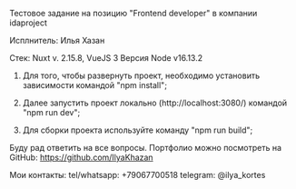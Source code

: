 Тестовое задание на позицию "Frontend developer" в компании idaproject

Исплнитель: Илья Хазан


Стек: Nuxt v. 2.15.8, VueJS 3
Версия Node v16.13.2

1) Для того, чтобы развернуть проект, необходимо установить зависимости командой "npm install";

2) Далее запустить проект локально (http://localhost:3080/) командой "npm run dev";

3) Для сборки проекта используйте команду "npm run build";


Буду рад ответить на все вопросы. 
Портфолио можно посмотреть на GitHub: https://github.com/IlyaKhazan

Мои контакты:
tel/whatsapp: +79067700518
telegram: @ilya_kortes
